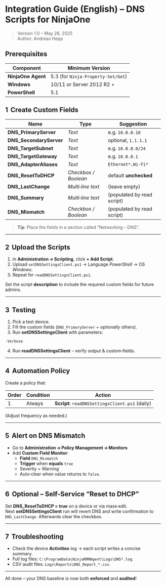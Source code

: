 # Integration Guide (English) – DNS Scripts for NinjaOne

> Version 1.0 – May 28, 2025  
> Author: Andreas Hepp

## Prerequisites  
| Component | Minimum Version |
|-----------|-----------------|
| **NinjaOne Agent** | 5.3 (for `Ninja-Property-Set/Get`) |
| **Windows** | 10/11 or Server 2012 R2 + |
| **PowerShell** | 5.1 |


## 1  Create Custom Fields

| Name | Type | Suggestion |
| ---- | ---- | ---------- |
| **DNS_PrimaryServer** | _Text_ | e.g. `10.0.0.10` |
| **DNS_SecondaryServer** | _Text_ | optional, `1.1.1.1` |
| **DNS_TargetSubnet** | _Text_ | e.g. `10.0.0.0/24` |
| **DNS_TargetGateway** | _Text_ | e.g. `10.0.0.1` |
| **DNS_AdapterAliases** | _Text_ | `Ethernet*,Wi‑Fi*` |
| **DNS_ResetToDHCP** | _Checkbox / Boolean_ | default **unchecked** |
| **DNS_LastChange** | _Multi‑line text_ | (leave empty) |
| **DNS_Summary** | _Multi‑line text_ | (populated by read script) |
| **DNS_Mismatch** | _Checkbox / Boolean_ | (populated by read script) |

> **Tip**: Place the fields in a section called “Networking – DNS”.

---

## 2  Upload the Scripts

1. In **Administration → Scripting**, click **+ Add Script**.  
2. Upload `setDNSSettingsClient.ps1` → Language *PowerShell* → OS *Windows*.  
3. Repeat for `readDNSSettingsClient.ps1`.

Set the script **description** to include the required custom fields for future admins.

---

## 3  Testing

1. Pick a test device.  
2. Fill the custom fields (`DNS_PrimaryServer` + optionally others).  
3. Run **setDNSSettingsClient** with parameters:

```powershell
-Verbose
```

4. Run **readDNSSettingsClient** – verify output & custom‑fields.

---

## 4  Automation Policy

Create a policy that:

| Order | Condition | Action |
| ----- | --------- | ------ |
| 1 | Always | **Script:** `readDNSSettingsClient.ps1` (daily) |

(Adjust frequency as needed.)

---

## 5  Alert on DNS Mismatch

* Go to **Administration → Policy Management → Monitors**  
* Add **Custom Field Monitor**:  
  * **Field** `DNS_Mismatch`  
  * **Trigger** when **equals** `true`  
  * Severity = Warning  
  * Auto‑clear when value returns to `false`.

---

## 6  Optional – Self‑Service “Reset to DHCP”

Set **DNS_ResetToDHCP = true** on a device or via mass‑edit.  
Next **setDNSSettingsClient** run will revert DNS and write confirmation to `DNS_LastChange`. Afterwards clear the checkbox.

---

## 7  Troubleshooting

* Check the device **Activities** log → each script writes a concise summary.
* Full log files: `C:\ProgramData\NinjaRMMAgent\Logs\DNS*.log`.
* CSV audit files: `Logs\Reports\DNS_Report_*.csv`.

---

All done – your DNS baseline is now both **enforced** and **audited**!
